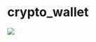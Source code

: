 # crypto_wallet

![](https://github.com/azkadev/azkadev/blob/main/flutter/crypto_wallet/crypto_wallet.png)
